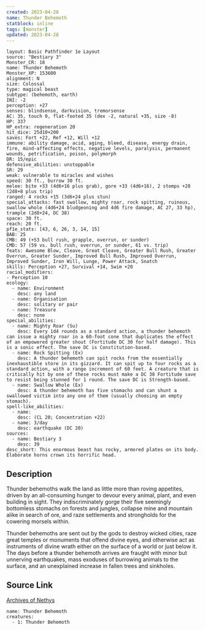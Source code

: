 ```yaml
---
created: 2023-04-28
name: Thunder Behemoth
statblock: inline
tags: [monster]
updated: 2023-04-28
---
```

```statblock
layout: Basic Pathfinder 1e Layout
source: "Bestiary 3"
Monster_CR: 18
name: Thunder Behemoth
Monster_XP: 153600
alignment: N
size: Colossal
type: magical beast
subtype: (behemoth, earth)
INI: -2
perception: +27
senses: blindsense, darkvision, tremorsense
AC: 35, touch 0, flat-footed 35 (dex -2, natural +35, size -8)
HP: 337
HP_extra: regeneration 20
hit_dice: 25d10+200
saves: Fort +22, Ref +12, Will +12
immune: ability damage, acid, aging, bleed, disease, energy drain, fire, mind-affecting effects, negative levels, paralysis, permanent wounds, petrification, poison, polymorph
DR: 15/epic
defensive_abilities: unstoppable
SR: 29
weak: vulnerable to miracles and wishes
speed: 30 ft., burrow 30 ft.
melee: bite +33 (4d6+16 plus grab), gore +33 (4d6+16), 2 stomps +28 (2d8+8 plus trip)
ranged: 4 rocks +15 (3d6+24 plus stun)
special_attacks: fast swallow, mighty roar, rock spitting, ruinous, swallow whole (4d6+24 bludgeoning and 4d6 fire damage, AC 27, 33 hp), trample (2d8+24, DC 38)
space: 30 ft.
reach: 20 ft.
pf1e_stats: [43, 6, 26, 3, 14, 15]
BAB: 25
CMB: 49 (+53 bull rush, grapple, overrun, or sunder)
CMD: 57 (59 vs. bull rush, overrun, or sunder, 61 vs. trip)
feats: Awesome Blow, Cleave, Great Cleave, Greater Bull Rush, Greater Overrun, Greater Sunder, Improved Bull Rush, Improved Overrun, Improved Sunder, Iron Will, Lunge, Power Attack, Snatch
skills: Perception +27, Survival +14, Swim +20
racial_modifiers:
- Perception 10
ecology:
  - name: Environment
    desc: any land
  - name: Organisation
    desc: solitary or pair
  - name: Treasure
    desc: none
special_abilities:
  - name: Mighty Roar (Su)
    desc: Every 1d4 rounds as a standard action, a thunder behemoth can issue a mighty roar in a 60-foot cone that duplicates the effect of an empowered greater shout (Fortitude DC 30 for half damage). This is a sonic effect. The save DC is Constitution-based.
  - name: Rock Spitting (Ex)
    desc: A thunder behemoth can spit rocks from the essentially inexhaustible store in its gizzard. It can spit up to four rocks as a standard action, with a range increment of 60 feet. A creature that is critically hit by one of these rocks must make a DC 38 Fortitude save to resist being stunned for 1 round. The save DC is Strength-based.
  - name: Swallow Whole (Ex)
    desc: A thunder behemoth has five stomachs and can shunt a swallowed victim into any one of them (usually choosing an empty stomach).
spell-like_abilities:
  - name:
    desc: (CL 20; Concentration +22)
  - name: 3/day
    desc: earthquake (DC 20)
sources:
  - name: Bestiary 3
    desc: 39
desc_short: This enormous beast has rocky, armored plates on its body. Elaborate horns crown its horrific head.
```
## Description
Thunder behemoths walk the land as little more than roving appetites, driven by an all-consuming hunger to devour every animal, plant, and even building in sight. They indiscriminately gorge their five seemingly bottomless stomachs on forests and jungles, collapse mine and mountain alike in search of ore, and raze settlements and strongholds for the cowering morsels within.

Thunder behemoths are sent out by the gods to destroy wicked cities, raze great temples or monuments that offend divine eyes, and otherwise act as instruments of divine wrath either on the surface of a world or just below it. The days before a thunder behemoth arrives are fraught with minor but unnerving earthquakes, mass exoduses of burrowing animals to the surface, and an unexplained increase in fallen trees and sinkholes.
## Source Link
[Archives of Nethys](https://aonprd.com/MonsterDisplay.aspx?ItemName=Thunder%20Behemoth)
```encounter-table
name: Thunder Behemoth
creatures:
  - 1: Thunder Behemoth
```
